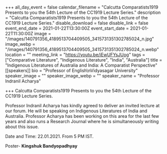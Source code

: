 +++
all_day_event = false
calendar_filename = "Calcutta Comparatists1919 Presents to you the 54th Lecture of the CC1919 Lecture Series."
description = "Calcutta Comparatists1919 Presents to you the 54th Lecture of the CC1919 Lecture Series."
disable_download = false
disable_link = false
event_end_date = 2021-01-22T13:30:00Z
event_start_date = 2021-01-22T11:30:00Z
image = "/images/140791356_4189513704409505_3415731351302785024_n.jpg"
image_webp = "/images/140791356_4189513704409505_3415731351302785024_n.webp"
location = ""
meeting_link = "https://youtu.be/iEwUFYsJUog"
tags = ["Comparative Literature", "Indigenous Literature", "India", "Australia"]
title = "Indigenous Literatures of Australia and India: A Comparatist Perspective"
[[speakers]]
bio = "Professor of English\nVidyasagar University"
speaker_image = ""
speaker_image_webp = ""
speaker_name = "Professor Indranil Acharya"

+++
Calcutta Comparatists1919 Presents to you the 54th Lecture of the CC1919 Lecture Series.  
  
Professor Indranil Acharya has kindly agreed to deliver an invited lecture at our forum. He will be speaking on Indigenous Literatures of India and Australia. Professor Acharya has been working on this area for the last few years and also runs a Research Journal where he is simultaneously writing about this issue.  
  
Date and Time: 22.01.2021. From 5 PM IST.

Poster- **Kingshuk Bandyopadhyay**
